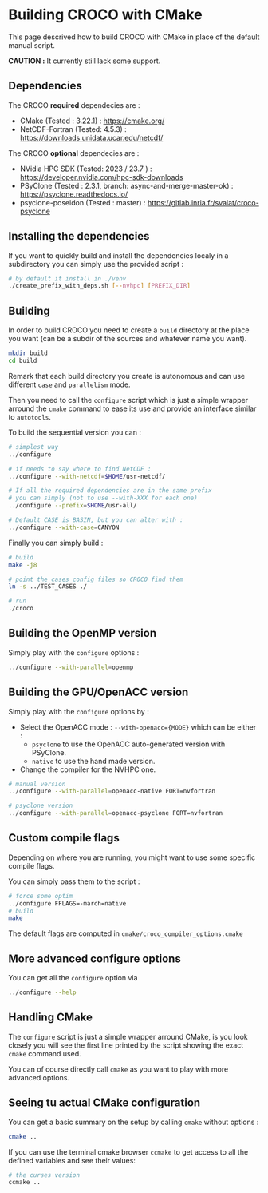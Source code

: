 Building CROCO with CMake
=========================

This page descrived how to build CROCO with CMake in place of the default
manual script.

**CAUTION :** It currently still lack some support.

Dependencies
------------

The CROCO **required** dependecies are :

 * CMake (Tested : 3.22.1) : https://cmake.org/
 * NetCDF-Fortran (Tested: 4.5.3) : https://downloads.unidata.ucar.edu/netcdf/

The CROCO **optional** dependecies are :

 * NVidia HPC SDK (Tested: 2023 / 23.7 ) : https://developer.nvidia.com/hpc-sdk-downloads
 * PSyClone (Tested : 2.3.1, branch: async-and-merge-master-ok) : https://psyclone.readthedocs.io/
 * psyclone-poseidon (Tested : master) : https://gitlab.inria.fr/svalat/croco-psyclone

Installing the dependencies
---------------------------

If you want to quickly build and install the dependencies localy in a subdirectory
you can simply use the provided script :

```sh
# by default it install in ./venv
./create_prefix_with_deps.sh [--nvhpc] [PREFIX_DIR]
```

Building
--------

In order to build CROCO you need to create a `build` directory at the place
you want (can be a subdir of the sources and whatever name you want).

```sh
mkdir build
cd build
```

Remark that each build directory you create is autonomous and can use
different `case` and `parallelism` mode.

Then you need to call the `configure` script which is just a simple wrapper
arround the `cmake` command to ease its use and provide an interface similar
to `autotools`.

To build the sequential version you can :

```sh
# simplest way
../configure

# if needs to say where to find NetCDF :
../configure --with-netcdf=$HOME/usr-netcdf/

# If all the required dependencies are in the same prefix
# you can simply (not to use --with-XXX for each one)
../configure --prefix=$HOME/usr-all/

# Default CASE is BASIN, but you can alter with :
../configure --with-case=CANYON
```

Finally you can simply build :

```sh
# build
make -j8

# point the cases config files so CROCO find them
ln -s ../TEST_CASES ./

# run
./croco
```

Building the OpenMP version
---------------------------

Simply play with the `configure` options :

```sh
../configure --with-parallel=openmp
```

Building the GPU/OpenACC version
--------------------------------

Simply play with the `configure` options by :

 * Select the OpenACC mode : `--with-openacc={MODE}` which can be either :
    * `psyclone` to use the OpenACC auto-generated version with PSyClone.
    * `native` to use the hand made version.
 * Change the compiler for the NVHPC one.

```sh
# manual version
../configure --with-parallel=openacc-native FORT=nvfortran

# psyclone version
../configure --with-parallel=openacc-psyclone FORT=nvfortran
```

Custom compile flags
--------------------

Depending on where you are running, you might want to use some specific
compile flags.

You can simply pass them to the script :

```sh
# force some optim
../configure FFLAGS=-march=native
# build
make
```

The default flags are computed in `cmake/croco_compiler_options.cmake`

More advanced configure options
-------------------------------

You can get all the `configure` option via

```sh
../configure --help
```

Handling CMake
--------------

The `configure` script is just a simple wrapper arround CMake, is you look
closely you will see the first line printed by the script showing the exact
`cmake` command used.

You can of course directly call `cmake` as you want to play with more advanced
options.

Seeing tu actual CMake configuration
------------------------------------

You can get a basic summary on the setup by calling `cmake` without options :

```sh
cmake ..
```

If you can use the terminal cmake browser `ccmake` to get access to all the
defined variables and see their values:

```sh
# the curses version
ccmake ..
```

